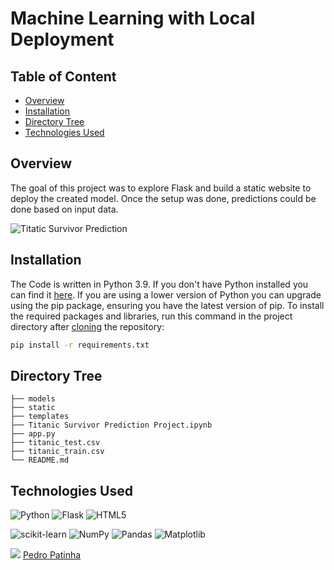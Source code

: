 # Machine Learning with Local Deployment

## Table of Content
  * [Overview](#Overview)
  * [Installation](#Installation)
  * [Directory Tree](#Directory-Tree)
  * [Technologies Used](#technologies-used)

## Overview
The goal of this project was to explore Flask and build a static website to deploy the created model.
Once the setup was done, predictions could be done based on input data.

![Titatic Survivor Prediction](https://github.com/pedromaiapatinha/Machine_Learning_with_Local_Deployment/assets/64651800/3fce1d91-9eda-4b76-8546-426208683e2a)

## Installation
The Code is written in Python 3.9. If you don't have Python installed you can find it [here](https://www.python.org/downloads/). If you are using a lower version of Python you can upgrade using the pip package, ensuring you have the latest version of pip. To install the required packages and libraries, run this command in the project directory after [cloning](https://www.howtogeek.com/451360/how-to-clone-a-github-repository/) the repository:
```bash
pip install -r requirements.txt
```

## Directory Tree 
```
├── models
├── static
├── templates
├── Titanic Survivor Prediction Project.ipynb
├── app.py
├── titanic_test.csv
├── titanic_train.csv
└── README.md
```

## Technologies Used

![Python](https://img.shields.io/badge/python-3670A0?style=for-the-badge&logo=python&logoColor=ffdd54) ![Flask](https://img.shields.io/badge/flask-%23000.svg?style=for-the-badge&logo=flask&logoColor=white) ![HTML5](https://img.shields.io/badge/html5-%23E34F26.svg?style=for-the-badge&logo=html5&logoColor=white)

![scikit-learn](https://img.shields.io/badge/scikit--learn-%23F7931E.svg?style=for-the-badge&logo=scikit-learn&logoColor=white) ![NumPy](https://img.shields.io/badge/numpy-%23013243.svg?style=for-the-badge&logo=numpy&logoColor=white) ![Pandas](https://img.shields.io/badge/pandas-%23150458.svg?style=for-the-badge&logo=pandas&logoColor=white) ![Matplotlib](https://img.shields.io/badge/Matplotlib-%23ffffff.svg?style=for-the-badge&logo=Matplotlib&logoColor=black)


<img src="https://img.icons8.com/color/30/000000/linkedin.png"/> [Pedro Patinha](https://www.linkedin.com/in/pedromaiapatinha/)

